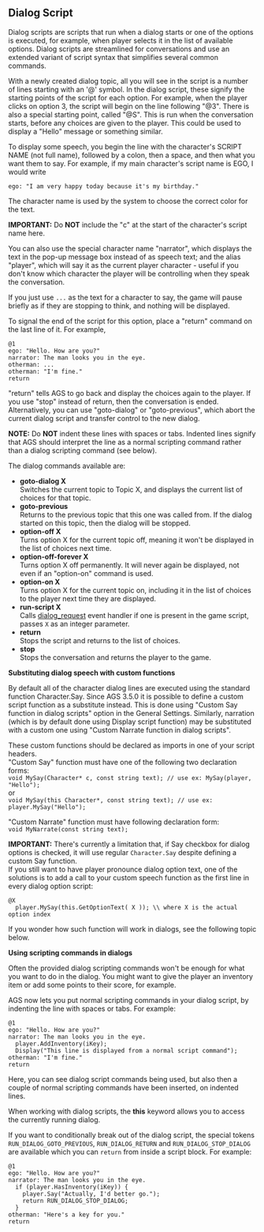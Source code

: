## Dialog Script

Dialog scripts are scripts that run when a dialog starts or one of the options is executed, for example, when player selects it in the list of available options. Dialog scripts are streamlined for conversations and use an extended variant of script syntax that simplifies several common commands.

With a newly created dialog topic, all you will see in the script is a
number of lines starting with an '@' symbol. In the dialog script, these
signify the starting points of the script for each option. For example,
when the player clicks on option 3, the script will begin on the line
following "@3". There is also a special starting point, called "@S".
This is run when the conversation starts, before any choices are given
to the player. This could be used to display a "Hello" message or
something similar.

To display some speech, you begin the line with the character's SCRIPT
NAME (not full name), followed by a colon, then a space, and then what
you want them to say. For example, if my main character's script name is
EGO, I would write

    ego: "I am very happy today because it's my birthday."

The character name is used by the system to choose the correct color
for the text.

**IMPORTANT:** Do **NOT** include the "c" at the start of the
character's script name here.

You can also use the special character name "narrator", which displays
the text in the pop-up message box instead of as speech text; and the
alias "player", which will say it as the current player character -
useful if you don't know which character the player will be controlling
when they speak the conversation.

If you just use `...` as the text for a character to say, the game will
pause briefly as if they are stopping to think, and nothing will be
displayed.

To signal the end of the script for this option, place a "return"
command on the last line of it. For example,

    @1
    ego: "Hello. How are you?"
    narrator: The man looks you in the eye.
    otherman: ...
    otherman: "I'm fine."
    return

"return" tells AGS to go back and display the choices again to the
player. If you use "stop" instead of return, then the conversation is
ended. Alternatively, you can use "goto-dialog" or "goto-previous",
which abort the current dialog script and transfer control to the new
dialog.

**NOTE:** Do **NOT** indent these lines with spaces or tabs. Indented
lines signify that AGS should interpret the line as a normal scripting
command rather than a dialog scripting command (see below).

The dialog commands available are:

-   **goto-dialog X**<br>
    Switches the current topic to Topic X, and displays the current list
    of choices for that topic.
-   **goto-previous**<br>
    Returns to the previous topic that this one was called from. If the
    dialog started on this topic, then the dialog will be stopped.
-   **option-off X**<br>
    Turns option X for the current topic off, meaning it won't be
    displayed in the list of choices next time.
-   **option-off-forever X**<br>
    Turns option X off permanently. It will never again be displayed,
    not even if an "option-on" command is used.
-   **option-on X**<br>
    Turns option X for the current topic on, including it in the list of
    choices to the player next time they are displayed.
-   **run-script X**<br>
    Calls [dialog_request](Globalfunctions_Event#dialog_request) event handler if one is present in the game script, passes `X` as an integer parameter.
-   **return**<br>
    Stops the script and returns to the list of choices.
-   **stop**<br>
    Stops the conversation and returns the player to the game.

**Substituting dialog speech with custom functions**

By default all of the character dialog lines are executed using the standard function Character.Say. Since AGS 3.5.0 it is possible to define a custom script function as a substitute instead. This is done using "Custom Say function in dialog scripts" option in the General Settings. Similarly, narration (which is by default done using Display script function) may be substituted with a custom one using "Custom Narrate function in dialog scripts".

These custom functions should be declared as imports in one of your script headers.<br>
"Custom Say" function must have one of the following two declaration forms:<br>
`void MySay(Character* c, const string text); // use ex: MySay(player, "Hello");`<br>
or<br>
`void MySay(this Character*, const string text); // use ex: player.MySay("Hello");`

"Custom Narrate" function must have following declaration form:<br>
`void MyNarrate(const string text);`

**IMPORTANT:** There's currently a limitation that, if Say checkbox for dialog options is checked, it will use regular `Character.Say` despite defining a custom Say function.<br>
If you still want to have player pronounce dialog option text, one of the solutions is to add a call to your custom speech function as the first line in every dialog option script:

    @X
      player.MySay(this.GetOptionText( X )); \\ where X is the actual option index


If you wonder how such function will work in dialogs, see the following topic below.

**Using scripting commands in dialogs**

Often the provided dialog scripting commands won't be enough for what
you want to do in the dialog. You might want to give the player an
inventory item or add some points to their score, for example.

AGS now lets you put normal scripting commands in your dialog script, by
indenting the line with spaces or tabs. For example:

    @1
    ego: "Hello. How are you?"
    narrator: The man looks you in the eye.
      player.AddInventory(iKey);
      Display("This line is displayed from a normal script command");
    otherman: "I'm fine."
    return

Here, you can see dialog script commands being used, but also then a
couple of normal scripting commands have been inserted, on indented
lines.

When working with dialog scripts, the **this** keyword allows you to
access the currently running dialog.

If you want to conditionally break out of the dialog script, the special
tokens `RUN_DIALOG_GOTO_PREVIOUS`, `RUN_DIALOG_RETURN` and
`RUN_DIALOG_STOP_DIALOG` are available which you can `return` from
inside a script block. For example:

    @1
    ego: "Hello. How are you?"
    narrator: The man looks you in the eye.
      if (player.HasInventory(iKey)) {
        player.Say("Actually, I'd better go.");
        return RUN_DIALOG_STOP_DIALOG;
      }
    otherman: "Here's a key for you."
    return

